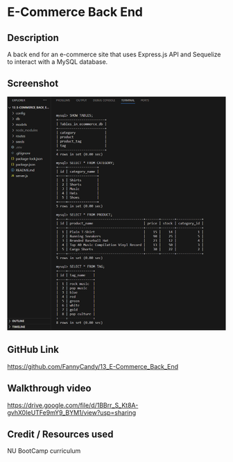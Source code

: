 # E-Commerce Back End

## Description
A back end for an e-commerce site that uses Express.js API and Sequelize to interact with a MySQL database.

## Screenshot
![](./Screenshot.png)

## GitHub Link
https://github.com/FannyCandy/13_E-Commerce_Back_End

## Walkthrough video
https://drive.google.com/file/d/1BBrr_S_Kt8A-gvhX0IeUTFe9mY9_BYM1/view?usp=sharing

## Credit / Resources used
NU BootCamp curriculum